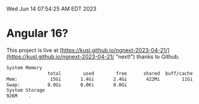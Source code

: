 Wed Jun 14 07:54:25 AM EDT 2023

# Angular 16?


This project is live at [https://kusl.github.io/ngnext-2023-04-21/](https://kusl.github.io/ngnext-2023-04-21/ "next!") thanks to Github.

```bash
System Memory
               total        used        free      shared  buff/cache   available
Mem:            15Gi       1.4Gi       2.4Gi       422Mi        11Gi        13Gi
Swap:          8.0Gi       0.0Ki       8.0Gi
System Storage
926M	.
